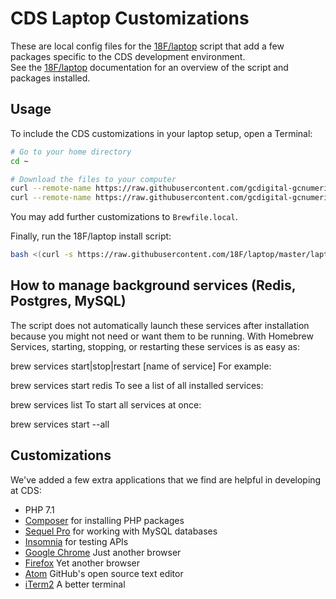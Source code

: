 # CDS Laptop Customizations

These are local config files for the [18F/laptop](https://github.com/18F/laptop) 
script that add a few packages specific to the CDS development environment.  
See the [18F/laptop](https://github.com/18F/laptop) documentation for an overview
of the script and packages installed.

## Usage

To include the CDS customizations in your laptop setup, open a Terminal:

```bash
# Go to your home directory
cd ~

# Download the files to your computer
curl --remote-name https://raw.githubusercontent.com/gcdigital-gcnumerique/laptop/master/.laptop.local
curl --remote-name https://raw.githubusercontent.com/gcdigital-gcnumerique/laptop/master/Brewfile.local
```

You may add further customizations to `Brewfile.local`.

Finally, run the 18F/laptop install script:

```bash
bash <(curl -s https://raw.githubusercontent.com/18F/laptop/master/laptop)
```

## How to manage background services (Redis, Postgres, MySQL)

The script does not automatically launch these services after installation because you might not need or want them to be running. With Homebrew Services, starting, stopping, or restarting these services is as easy as:

brew services start|stop|restart [name of service]
For example:

brew services start redis
To see a list of all installed services:

brew services list
To start all services at once:

brew services start --all

## Customizations

We've added a few extra applications that we find are helpful in developing at CDS:
- PHP 7.1
- [Composer](https://getcomposer.org) for installing PHP packages
- [Sequel Pro](https://www.sequelpro.com/) for working with MySQL databases
- [Insomnia](https://insomnia.rest/) for testing APIs
- [Google Chrome](https://www.google.com/chrome/index.html) Just another browser
- [Firefox](https://www.mozilla.org/en-US/firefox/new/) Yet another browser 
- [Atom](https://atom.io/) GitHub's open source text editor
- [iTerm2](http://iterm2.com/) A better terminal
